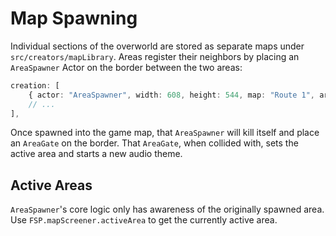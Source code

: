 # Map Spawning

Individual sections of the overworld are stored as separate maps under `src/creators/mapLibrary`.
Areas register their neighbors by placing an `AreaSpawner` Actor on the border between the two areas:

```typescript
creation: [
    { actor: "AreaSpawner", width: 608, height: 544, map: "Route 1", area: "Land", direction: 0 },
    // ...
],
```

Once spawned into the game map, that `AreaSpawner` will kill itself and place an `AreaGate` on the border.
That `AreaGate`, when collided with, sets the active area and starts a new audio theme.

## Active Areas

`AreaSpawner`'s core logic only has awareness of the originally spawned area.
Use `FSP.mapScreener.activeArea` to get the currently active area.
